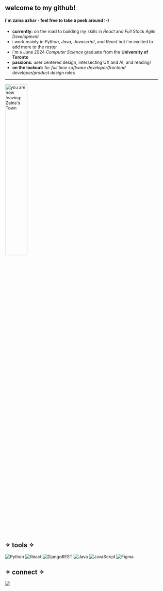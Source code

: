 ## welcome to my github!
#### i'm zaina azhar - feel free to take a peek around :-)
- **currently:** on the road to building my skills in *React* and *Full Stack Agile Development*
- i work mainly in *Python*, *Java*, *Javascript*, and *React* but i'm excited to add more to the roster
- i'm a June 2024 *Computer Science* graduate from the **University of Toronto**
- **passions:** user centered design, intersecting UX and AI, and reading!
- **on the lookout:** for *full time software developer/frontend developer/product design* roles
---
<img src="https://i.pinimg.com/originals/da/db/27/dadb278cc90e9e42ba8d88ff749a3680.gif" alt="you are now leaving: Zaina's Town" style="float: left; width: 38%; margin-right: 1%; margin-bottom: 0.5em;">

<p style="clear: both;">

## ✧ tools ✧
![Python](https://img.shields.io/badge/python-3670A0?style=for-the-badge&logo=python&logoColor=ffdd54) ![React](https://img.shields.io/badge/react-%2320232a.svg?style=for-the-badge&logo=react&logoColor=%2361DAFB) ![DjangoREST](https://img.shields.io/badge/DJANGO-REST-ff1709?style=for-the-badge&logo=django&logoColor=white&color=ff1709&labelColor=gray) ![Java](https://img.shields.io/badge/java-%23ED8B00.svg?style=for-the-badge&logo=openjdk&logoColor=white) ![JavaScript](https://img.shields.io/badge/javascript-%23323330.svg?style=for-the-badge&logo=javascript&logoColor=%23F7DF1E) ![Figma](https://img.shields.io/badge/figma-%23F24E1E.svg?style=for-the-badge&logo=figma&logoColor=white)

## ✧ connect ✧
[![](https://img.shields.io/badge/LinkedIn-0a66c2?style=flat&logo=linkedin&logoColor=white)](https://www.linkedin.com/in/zaina-a-257671174)


